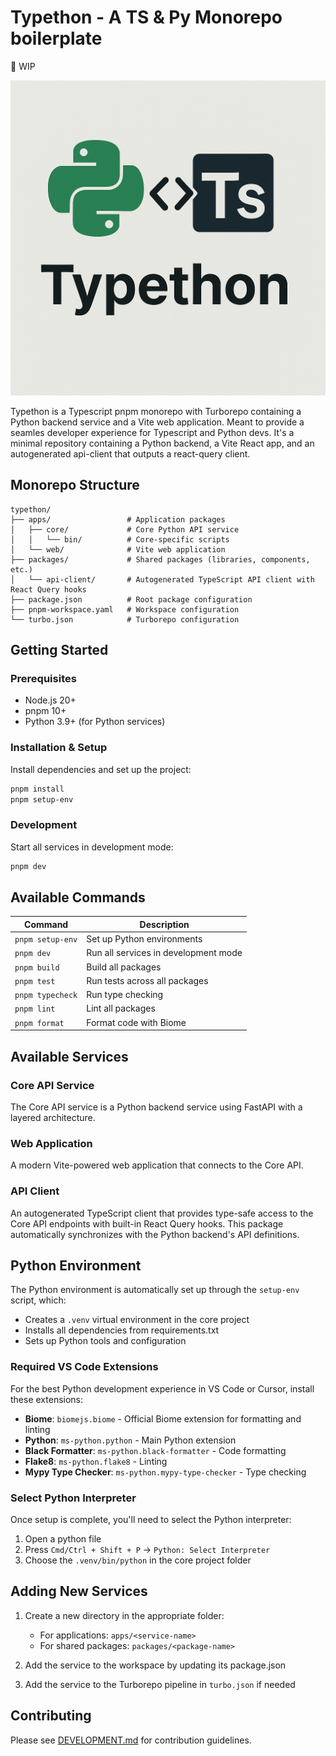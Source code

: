 # Typethon - A TS & Py Monorepo boilerplate

🚧 WIP

![Icon](typethon.png)

Typethon is a Typescript pnpm monorepo with Turborepo containing a Python backend service and a Vite web application. Meant to provide a seamles developer experience for Typescript and Python devs. It's a minimal repository containing a Python backend, a Vite React app, and an autogenerated api-client that outputs a react-query client.

## Monorepo Structure

```
typethon/
├── apps/                 # Application packages
│   ├── core/             # Core Python API service
│   │   └── bin/          # Core-specific scripts
│   └── web/              # Vite web application
├── packages/             # Shared packages (libraries, components, etc.)
│   └── api-client/       # Autogenerated TypeScript API client with React Query hooks
├── package.json          # Root package configuration
├── pnpm-workspace.yaml   # Workspace configuration
└── turbo.json            # Turborepo configuration
```

## Getting Started

### Prerequisites

- Node.js 20+
- pnpm 10+
- Python 3.9+ (for Python services)

### Installation & Setup

Install dependencies and set up the project:

```bash
pnpm install
pnpm setup-env
```

### Development

Start all services in development mode:

```bash
pnpm dev
```

## Available Commands

| Command          | Description                          |
| ---------------- | ------------------------------------ |
| `pnpm setup-env` | Set up Python environments           |
| `pnpm dev`       | Run all services in development mode |
| `pnpm build`     | Build all packages                   |
| `pnpm test`      | Run tests across all packages        |
| `pnpm typecheck` | Run type checking                    |
| `pnpm lint`      | Lint all packages                    |
| `pnpm format`    | Format code with Biome               |

## Available Services

### Core API Service

The Core API service is a Python backend service using FastAPI with a layered architecture.

### Web Application

A modern Vite-powered web application that connects to the Core API.

### API Client

An autogenerated TypeScript client that provides type-safe access to the Core API endpoints with built-in React Query hooks. This package automatically synchronizes with the Python backend's API definitions.

## Python Environment

The Python environment is automatically set up through the `setup-env` script, which:

- Creates a `.venv` virtual environment in the core project
- Installs all dependencies from requirements.txt
- Sets up Python tools and configuration

### Required VS Code Extensions

For the best Python development experience in VS Code or Cursor, install these extensions:

- **Biome**: `biomejs.biome` - Official Biome extension for formatting and linting
- **Python**: `ms-python.python` - Main Python extension
- **Black Formatter**: `ms-python.black-formatter` - Code formatting
- **Flake8**: `ms-python.flake8` - Linting
- **Mypy Type Checker**: `ms-python.mypy-type-checker` - Type checking

### Select Python Interpreter

Once setup is complete, you'll need to select the Python interpreter:

1. Open a python file
2. Press `Cmd/Ctrl + Shift + P` → `Python: Select Interpreter`
3. Choose the `.venv/bin/python` in the core project folder

## Adding New Services

1. Create a new directory in the appropriate folder:

   - For applications: `apps/<service-name>`
   - For shared packages: `packages/<package-name>`

2. Add the service to the workspace by updating its package.json

3. Add the service to the Turborepo pipeline in `turbo.json` if needed

## Contributing

Please see [DEVELOPMENT.md](./apps/core/DEVELOPMENT.md) for contribution guidelines.
